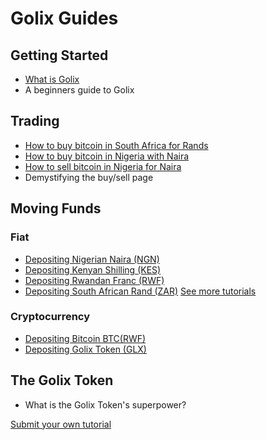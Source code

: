 # Golix Guides

## Getting Started

- [What is Golix](./getting_started/what_is_golix.md)
- A beginners guide to Golix

## Trading

- [How to buy bitcoin in South Africa for Rands](./trading/sell_btc_for_zar_in_southafrica.md)
- [How to buy bitcoin in Nigeria with Naira](./trading/buy_btc_with_ngn_in_nigeria.md)
- [How to sell bitcoin in Nigeria for Naira](./trading/sell_btc_for_ngn_in_nigeria.md)
- Demystifying the buy/sell page

## Moving Funds

### Fiat

- [Depositing Nigerian Naira (NGN)](./moving_funds/fiat/depositing_nigerian_naira_ngn.md)
- [Depositing Kenyan Shilling (KES)](./moving_funds/fiat/depositing_kenyan_shilling_kes.md)
- [Depositing Rwandan Franc (RWF)](./moving_funds/fiat/rwandan_franc_rwf.md)
- [Depositing South African Rand (ZAR)](./moving_funds/fiat/depositing_south-african_rand.md)
[See more tutorials](./moving_funds/fiat/table_of_contents.md)

### Cryptocurrency

- [Depositing Bitcoin BTC(RWF)](./moving_funds/cryptocurrency/depositing_bitcoin_btc.md)
- [Depositing Golix Token (GLX)](./moving_funds/cryptocurrency/depositing_golix_token_glx.md)


## The Golix Token

- What is the Golix Token's superpower?

[Submit your own tutorial](./contributing_your_tutorial.md)

